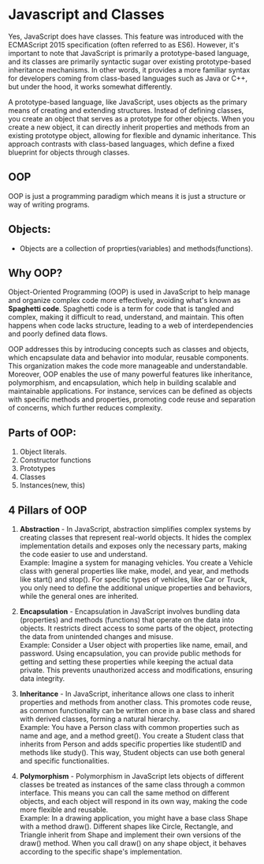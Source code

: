 # Javascript and Classes

Yes, JavaScript does have classes. This feature was introduced with the ECMAScript 2015
specification (often referred to as ES6). However, it's important to note that JavaScript is
primarily a prototype-based language, and its classes are primarily syntactic sugar over
existing prototype-based inheritance mechanisms. In other words, it provides a more familiar
syntax for developers coming from class-based languages such as Java or C++, but under the
hood, it works somewhat differently.

A prototype-based language, like JavaScript, uses objects as the primary means of creating and extending structures. Instead of defining classes, you create an object that serves as a prototype for other objects. When you create a new object, it can directly inherit properties and methods from an existing prototype object, allowing for flexible and dynamic inheritance. This approach contrasts with class-based languages, which define a fixed blueprint for objects through classes.

## OOP

OOP is just a programming paradigm which means it is just a structure or way of writing programs.

## Objects:

- Objects are a collection of proprties(variables) and methods(functions).

## Why OOP?

Object-Oriented Programming (OOP) is used in JavaScript to help manage and organize complex code more effectively, avoiding what's known as **Spaghetti code**. Spaghetti code is a term for code that is tangled and complex, making it difficult to read, understand, and maintain. This often happens when code lacks structure, leading to a web of interdependencies and poorly defined data flows.

OOP addresses this by introducing concepts such as classes and objects, which encapsulate data and behavior into modular, reusable components. This organization makes the code more manageable and understandable. Moreover, OOP enables the use of many powerful features like inheritance, polymorphism, and encapsulation, which help in building scalable and maintainable applications. For instance, services can be defined as objects with specific methods and properties, promoting code reuse and separation of concerns, which further reduces complexity.

## Parts of OOP:

1. Object literals.
2. Constructor functions
3. Prototypes
4. Classes
5. Instances(new, this)

## 4 Pillars of OOP

1. **Abstraction** - In JavaScript, abstraction simplifies complex systems by creating classes that represent real-world objects. It hides the complex implementation details and exposes only the necessary parts, making the code easier to use and understand.<br/>Example: Imagine a system for managing vehicles. You create a Vehicle class with general properties like make, model, and year, and methods like start() and stop(). For specific types of vehicles, like Car or Truck, you only need to define the additional unique properties and behaviors, while the general ones are inherited.

2. **Encapsulation** - Encapsulation in JavaScript involves bundling data (properties) and methods (functions) that operate on the data into objects. It restricts direct access to some parts of the object, protecting the data from unintended changes and misuse.<br>Example: Consider a User object with properties like name, email, and password. Using encapsulation, you can provide public methods for getting and setting these properties while keeping the actual data private. This prevents unauthorized access and modifications, ensuring data integrity.

3. **Inheritance** - In JavaScript, inheritance allows one class to inherit properties and methods from another class. This promotes code reuse, as common functionality can be written once in a base class and shared with derived classes, forming a natural hierarchy.<br/>Example: You have a Person class with common properties such as name and age, and a method greet(). You create a Student class that inherits from Person and adds specific properties like studentID and methods like study(). This way, Student objects can use both general and specific functionalities.

4. **Polymorphism** - Polymorphism in JavaScript lets objects of different classes be treated as instances of the same class through a common interface. This means you can call the same method on different objects, and each object will respond in its own way, making the code more flexible and reusable.<br/>Example: In a drawing application, you might have a base class Shape with a method draw(). Different shapes like Circle, Rectangle, and Triangle inherit from Shape and implement their own versions of the draw() method. When you call draw() on any shape object, it behaves according to the specific shape's implementation.
